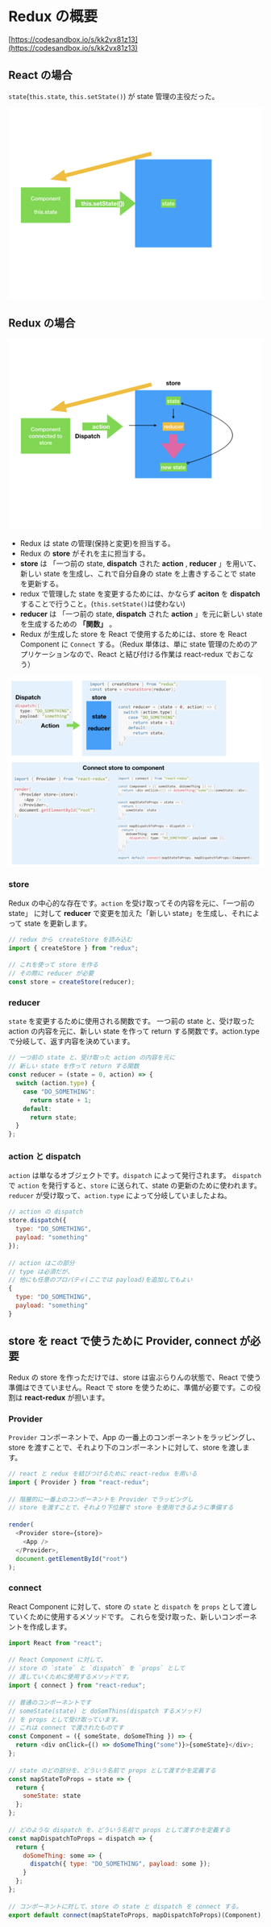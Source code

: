 # Redux の概要

[https://codesandbox.io/s/kk2vx81z13](https://codesandbox.io/s/kk2vx81z13)

## React の場合

`state`\(`this.state`, `this.setState()`\) が state 管理の主役だった。

![](../.gitbook/assets/redux.001.jpeg)

## Redux の場合

![](../.gitbook/assets/redux.002.jpeg)

* Redux は state の管理\(保持と変更\)を担当する。
* Redux の  **store**  がそれを主に担当する。
*  **store**  は 「一つ前の state,  **dispatch**  された  **action** ,  **reducer** 」を用いて、新しい state を生成し、これで自分自身の state を上書きすることで state を更新する。
* redux で管理した state を変更するためには、かならず  **aciton**  を  **dispatch**  することで行うこと。\(`this.setState()`は使わない\)
*  **reducer**  は 「一つ前の state,  **dispatch**  された  **action** 」を元に新しい state を生成するための  **「関数」** 。
* Redux が生成した store を React で使用するためには、store を React Component に `Connect` する。（Redux 単体は、単に state 管理のためのアプリケーションなので、React と結び付ける作業は react-redux でおこなう）

![](../.gitbook/assets/redux.003.jpeg)

### store

Redux の中心的な存在です。`action` を受け取ってその内容を元に、「一つ前の state」 に対して  **reducer**  で変更を加えた「新しい state」を生成し、それによって state を更新します。

```javascript
// redux から　createStore を読み込む
import { createStore } from "redux";

// これを使って store を作る
// その際に reducer が必要
const store = createStore(reducer);
```

### reducer

`state` を変更するために使用される関数です。 一つ前の state と、受け取った action の内容を元に、新しい state を作って return する関数です。action.type で分岐して、返す内容を決めています。

```javascript
// 一つ前の state と、受け取った action の内容を元に
// 新しい state を作って return する関数
const reducer = (state = 0, action) => {
  switch (action.type) {
    case "DO_SOMETHING":
      return state + 1;
    default:
      return state;
  }
};
```

### action と dispatch

`action` は単なるオブジェクトです。`dispatch` によって発行されます。 `dispatch` で `action` を発行すると、`store` に送られて、state の更新のために使われます。`reducer` が受け取って、`action.type` によって分岐していましたよね。

```javascript
// action の dispatch
store.dispatch({
  type: "DO_SOMETHING",
  payload: "something"
});

// action はこの部分
// type は必須だが、
// 他にも任意のプロパティ(ここでは payload)を追加してもよい
{
  type: "DO_SOMETHING",
  payload: "something"
}
```

## store を react で使うために Provider, connect が必要

Redux の store を作っただけでは、store は宙ぶらりんの状態で、React で使う準備はできていません。React で store を使うために、準備が必要です。この役割は  **react-redux**  が担います。

### Provider

`Provider` コンポーネントで、App の一番上のコンポーネントをラッピングし、store を渡すことで、それより下のコンポーネントに対して、store を渡します。

```javascript
// react と redux を結びつけるために react-redux を用いる
import { Provider } from "react-redux";

// 階層的に一番上のコンポーネントを Provider でラッピングし
// store を渡すことで、それより下位層で store を使用できるように準備する

render(
  <Provider store={store}>
    <App />
  </Provider>,
  document.getElementById("root")
);
```

### connect

React Component に対して、store の `state` と `dispatch` を `props` として渡していくために使用するメソッドです。 これらを受け取った、新しいコンポーネントを作成します。

```javascript
import React from "react";

// React Component に対して、
// store の `state` と `dispatch` を `props` として
// 渡していくために使用するメソッドです。
import { connect } from "react-redux";

// 普通のコンポーネントです
// someState(state) と doSomThins(dispatch するメソッド)
// を props として受け取っています。
// これは connect で渡されたものです
const Component = ({ someState, doSomeThing }) => {
  return <div onClick={() => doSomeThing("some")}>{someState}</div>;
};

// state のどの部分を、どういう名前で props として渡すかを定義する
const mapStateToProps = state => {
  return {
    someState: state
  };
};

// どのような dispatch を、どういう名前で props として渡すかを定義する
const mapDispatchToProps = dispatch => {
  return {
    doSomeThing: some => {
      dispatch({ type: "DO_SOMETHING", payload: some });
    }
  };
};

// コンポーネントに対して、store の state と dispatch を connect する。
export default connect(mapStateToProps, mapDispatchToProps)(Component);
```

